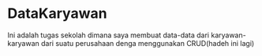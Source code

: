 # DataKaryawan

Ini adalah tugas sekolah dimana saya membuat data-data dari karyawan-karyawan dari suatu perusahaan denga menggunakan CRUD(hadeh ini lagi)
